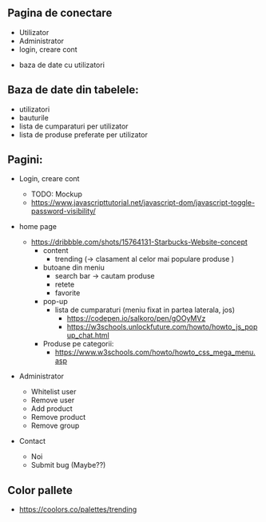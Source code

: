 Pagina de conectare
-
- Utilizator
- Administrator
- login, creare cont
+ baza de date cu utilizatori


Baza de date din tabelele:
-
- utilizatori
- bauturile
- lista de cumparaturi per utilizator
- lista de produse preferate per utilizator

Pagini:
-
- Login, creare cont
  - TODO: Mockup
  - https://www.javascripttutorial.net/javascript-dom/javascript-toggle-password-visibility/
- home page
  - https://dribbble.com/shots/15764131-Starbucks-Website-concept
    - content
      - trending  (-> clasament al celor mai populare produse )
    - butoane din meniu
      - search bar -> cautam produse
      - retete
      - favorite
    - pop-up
      - lista de cumparaturi (meniu fixat in partea laterala, jos)
          - https://codepen.io/salkoro/pen/gOOyMVz   
          - https://w3schools.unlockfuture.com/howto/howto_js_popup_chat.html
    - Produse pe categorii:
      - https://www.w3schools.com/howto/howto_css_mega_menu.asp
- Administrator
  - Whitelist user
  - Remove user
  - Add product
  - Remove product
  - Remove group

- Contact
  - Noi 
  - Submit bug (Maybe??)


Color pallete
-
- https://coolors.co/palettes/trending
